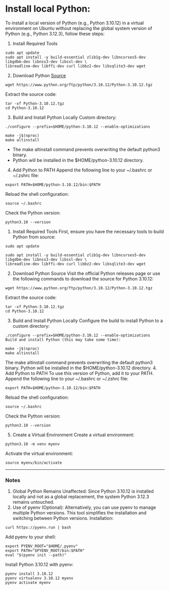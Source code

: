 # Install local Python:
To install a local version of Python (e.g., Python 3.10.12) in a virtual environment on Ubuntu without replacing the global system version of Python (e.g., Python 3.12.3), follow these steps:

1. Install Required Tools
```
sudo apt update
sudo apt install -y build-essential zlib1g-dev libncurses5-dev libgdbm-dev libnss3-dev libssl-dev \
libreadline-dev libffi-dev curl libbz2-dev libsqlite3-dev wget
```
2. Download Python [Source](https://www.python.org/ftp/python/)
```
wget https://www.python.org/ftp/python/3.10.12/Python-3.10.12.tgz
```

Extract the source code:
```
tar -xf Python-3.10.12.tgz
cd Python-3.10.12
```
3. Build and Install Python Locally
Custom directory:
```
./configure --prefix=$HOME/python-3.10.12 --enable-optimizations
```
```
make -j$(nproc)
make altinstall
```
- The make altinstall command prevents overwriting the default python3 binary.
- Python will be installed in the $HOME/python-3.10.12 directory.
4. Add Python to PATH
Append the following line to your ~/.bashrc or ~/.zshrc file:
```
export PATH=$HOME/python-3.10.12/bin:$PATH
```
Reload the shell configuration:
```
source ~/.bashrc
```
Check the Python version:
```
python3.10 --version
```
1. Install Required Tools
First, ensure you have the necessary tools to build Python from source:
```
sudo apt update
```
```
sudo apt install -y build-essential zlib1g-dev libncurses5-dev libgdbm-dev libnss3-dev libssl-dev \
libreadline-dev libffi-dev curl libbz2-dev libsqlite3-dev wget
```
2. Download Python Source
Visit the official Python releases page or use the following commands to download the source for Python 3.10.12:
```
wget https://www.python.org/ftp/python/3.10.12/Python-3.10.12.tgz
```
Extract the source code:
```
tar -xf Python-3.10.12.tgz
cd Python-3.10.12
```
3. Build and Install Python Locally
Configure the build to install Python to a custom directory:
```
./configure --prefix=$HOME/python-3.10.12 --enable-optimizations
Build and install Python (this may take some time):
```
```
make -j$(nproc)
make altinstall
```
The make altinstall command prevents overwriting the default python3 binary.
Python will be installed in the $HOME/python-3.10.12 directory.
4. Add Python to PATH
To use this version of Python, add it to your PATH. Append the following line to your ~/.bashrc or ~/.zshrc file:
```
export PATH=$HOME/python-3.10.12/bin:$PATH
```
Reload the shell configuration:

```
source ~/.bashrc
```
Check the Python version:

```
python3.10 --version
```

5. Create a Virtual Environment
Create a virtual environment:

```
python3.10 -m venv myenv
```

Activate the virtual environment:

```
source myenv/bin/activate
```
---
### Notes
1. Global Python Remains Unaffected:
Since Python 3.10.12 is installed locally and not as a global replacement, the system Python 3.12.3 remains untouched.
2. Use of pyenv (Optional):
Alternatively, you can use pyenv to manage multiple Python versions. This tool simplifies the installation and switching between Python versions.
Installation:

```
curl https://pyenv.run | bash
```

Add pyenv to your shell:

```
export PYENV_ROOT="$HOME/.pyenv"
export PATH="$PYENV_ROOT/bin:$PATH"
eval "$(pyenv init --path)"
```

Install Python 3.10.12 with pyenv:

```
pyenv install 3.10.12
pyenv virtualenv 3.10.12 myenv
pyenv activate myenv
```
